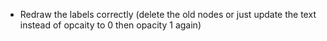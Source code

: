 * Redraw the labels correctly (delete the old nodes or just update the text instead of opcaity to 0 then opacity 1 again)